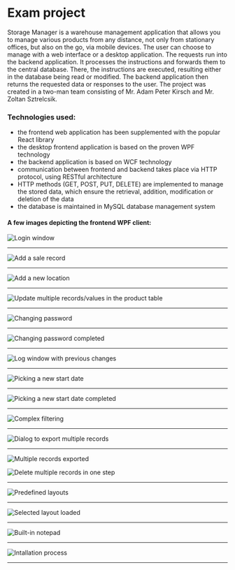 # Exam project

Storage Manager is a warehouse management application that allows you to manage various products from any distance, not only from stationary offices, but also on the go, via mobile devices. The user can choose to manage with a web interface or a desktop application. The requests run into the backend application. It processes the instructions and forwards them to the central database. There, the instructions are executed, resulting either in the database being read or modified. The backend application then returns the requested data or responses to the user. The project was created in a two-man team consisting of Mr. Adam Peter Kirsch and Mr. Zoltan Sztrelcsik.

### Technologies used:
- the frontend web application has been supplemented with the popular React library
- the desktop frontend application is based on the proven WPF technology
- the backend application is based on WCF technology
- communication between frontend and backend takes place via HTTP protocol, using RESTful architecture
- HTTP methods (GET, POST, PUT, DELETE) are implemented to manage the stored data, which ensure the retrieval, addition, modification or deletion of the data
- the database is maintained in MySQL database management system

#### A few images depicting the frontend WPF client:

<p align="left">
  <img src="Documentation/WPF client images/02 login window.png" alt="Login window" title="Login window" />
</p>
<hr/>
<p align="left">
  <img src="Documentation/WPF client images/06 add sale.png" alt="Add a sale record" title="Add a sale record" />
</p>
<hr/>
<p align="left">
  <img src="Documentation/WPF client images/07 add location.png" alt="Add a new location" title="Add a new location" />
</p>
<hr/>
<p align="left">
  <img src="Documentation/WPF client images/07 update product.png" alt="Update multiple records/values in the product table" title="Update multiple records/values in the product table" />
</p>
<hr/>
<p align="left">
  <img src="Documentation/WPF client images/08 change password before.png" alt="Changing password" title="Changing password" />
</p>
<hr/>
<p align="left">
  <img src="Documentation/WPF client images/08 change password after.png" alt="Changing password completed" title="Changing password completed" />
</p>
<hr/>
<p align="left">
  <img src="Documentation/WPF client images/09 log window.png" alt="Log window with previous changes" title="Log window with previous changes" />
</p>
<hr/>
<p align="left">
  <img src="Documentation/WPF client images/10 date picking before.png" alt="Picking a new start date" title="Picking a new start date" />
</p>
<hr/>
<p align="left">
  <img src="Documentation/WPF client images/10 date picking after.png" alt="Picking a new start date completed" title="Picking a new start date completed" />
</p>
<hr/>
<p align="left">
  <img src="Documentation/WPF client images/11 complex filtering.png" alt="Complex filtering" title="Complex filtering" />
</p>
<hr/>
<p align="left">
  <img src="Documentation/WPF client images/13 export dialog.png" alt="Dialog to export multiple records" title="Dialog to export multiple records" />
</p>
<hr/>
<p align="left">
  <img src="Documentation/WPF client images/13 data exported.png" alt="Multiple records exported" title="Multiple records exported" />
</p>
<p align="left">
  <img src="Documentation/WPF client images/14 delete multiple records.png" alt="Delete multiple records in one step" title="Delete multiple records in one step" />
</p>
<hr/>
<p align="left">
  <img src="Documentation/WPF client images/17 layouts.png" alt="Predefined layouts" title="Predefined layouts" />
</p>
<hr/>
<p align="left">
  <img src="Documentation/WPF client images/17 layouts loaded.png" alt="Selected layout loaded" title="Selected layout loaded" />
</p>
<hr/>
<p align="left">
  <img src="Documentation/WPF client images/19 built-in notepad.png" alt="Built-in notepad" title="Build-in notepad" />
</p>
<hr/>
<p align="left">
  <img src="Documentation/WPF client images/20 install process.png" alt="Intallation process" title="Installation process" />
</p>
<hr/>
